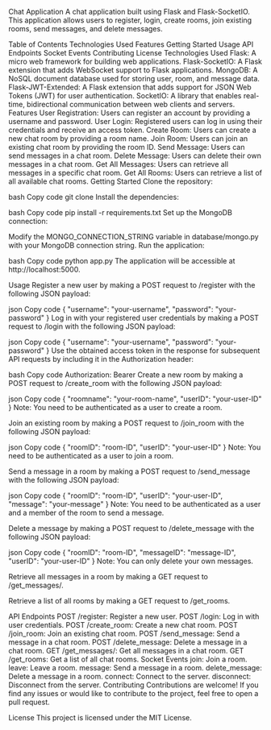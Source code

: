 Chat Application
A chat application built using Flask and Flask-SocketIO. This application allows users to register, login, create rooms, join existing rooms, send messages, and delete messages.

Table of Contents
Technologies Used
Features
Getting Started
Usage
API Endpoints
Socket Events
Contributing
License
Technologies Used
Flask: A micro web framework for building web applications.
Flask-SocketIO: A Flask extension that adds WebSocket support to Flask applications.
MongoDB: A NoSQL document database used for storing user, room, and message data.
Flask-JWT-Extended: A Flask extension that adds support for JSON Web Tokens (JWT) for user authentication.
SocketIO: A library that enables real-time, bidirectional communication between web clients and servers.
Features
User Registration: Users can register an account by providing a username and password.
User Login: Registered users can log in using their credentials and receive an access token.
Create Room: Users can create a new chat room by providing a room name.
Join Room: Users can join an existing chat room by providing the room ID.
Send Message: Users can send messages in a chat room.
Delete Message: Users can delete their own messages in a chat room.
Get All Messages: Users can retrieve all messages in a specific chat room.
Get All Rooms: Users can retrieve a list of all available chat rooms.
Getting Started
Clone the repository:

bash
Copy code
git clone <repository-url>
Install the dependencies:

bash
Copy code
pip install -r requirements.txt
Set up the MongoDB connection:

Modify the MONGO_CONNECTION_STRING variable in database/mongo.py with your MongoDB connection string.
Run the application:

bash
Copy code
python app.py
The application will be accessible at http://localhost:5000.

Usage
Register a new user by making a POST request to /register with the following JSON payload:

json
Copy code
{
  "username": "your-username",
  "password": "your-password"
}
Log in with your registered user credentials by making a POST request to /login with the following JSON payload:

json
Copy code
{
  "username": "your-username",
  "password": "your-password"
}
Use the obtained access token in the response for subsequent API requests by including it in the Authorization header:

bash
Copy code
Authorization: Bearer <access-token>
Create a new room by making a POST request to /create_room with the following JSON payload:

json
Copy code
{
  "roomname": "your-room-name",
  "userID": "your-user-ID"
}
Note: You need to be authenticated as a user to create a room.

Join an existing room by making a POST request to /join_room with the following JSON payload:

json
Copy code
{
  "roomID": "room-ID",
  "userID": "your-user-ID"
}
Note: You need to be authenticated as a user to join a room.

Send a message in a room by making a POST request to /send_message with the following JSON payload:

json
Copy code
{
  "roomID": "room-ID",
  "userID": "your-user-ID",
  "message": "your-message"
}
Note: You need to be authenticated as a user and a member of the room to send a message.

Delete a message by making a POST request to /delete_message with the following JSON payload:

json
Copy code
{
  "roomID": "room-ID",
  "messageID": "message-ID",
  "userID": "your-user-ID"
}
Note: You can only delete your own messages.

Retrieve all messages in a room by making a GET request to /get_messages/<room-ID>.

Retrieve a list of all rooms by making a GET request to /get_rooms.

API Endpoints
POST /register: Register a new user.
POST /login: Log in with user credentials.
POST /create_room: Create a new chat room.
POST /join_room: Join an existing chat room.
POST /send_message: Send a message in a chat room.
POST /delete_message: Delete a message in a chat room.
GET /get_messages/<room-ID>: Get all messages in a chat room.
GET /get_rooms: Get a list of all chat rooms.
Socket Events
join: Join a room.
leave: Leave a room.
message: Send a message in a room.
delete_message: Delete a message in a room.
connect: Connect to the server.
disconnect: Disconnect from the server.
Contributing
Contributions are welcome! If you find any issues or would like to contribute to the project, feel free to open a pull request.

License
This project is licensed under the MIT License.
